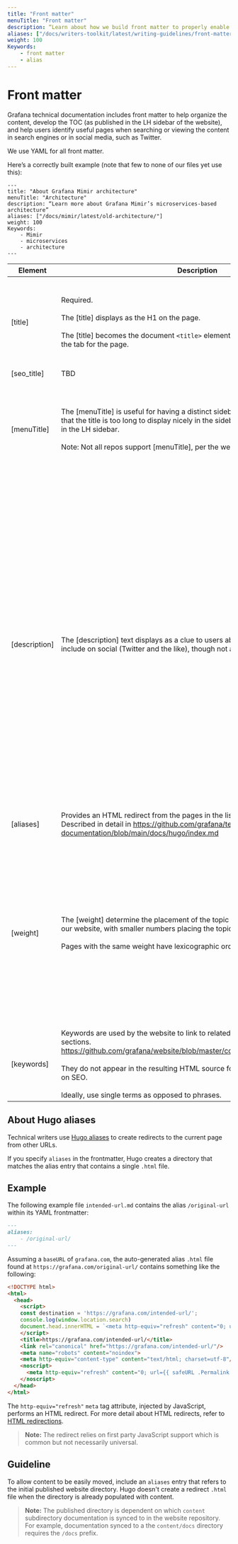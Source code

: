 ```yaml
---
title: "Front matter"
menuTitle: "Front matter"
description: “Learn about how we build front matter to properly enable the publication and search of our technical documentation”
aliases: ["/docs/writers-toolkit/latest/writing-guidelines/front-matter"]
weight: 100
Keywords:
    - front matter
    - alias
---
```


# Front matter

Grafana technical documentation includes front matter to help organize the content, develop the TOC (as published in the LH sidebar of the website), and help users identify useful pages when searching or viewing the content in search engines or in social media, such as Twitter.

We use YAML for all front matter.

Here’s a correctly built example (note that few to none of our files yet use this):

    ---
    title: "About Grafana Mimir architecture"
    menuTitle: "Architecture"
    description: “Learn more about Grafana Mimir’s microservices-based architecture”
    aliases: ["/docs/mimir/latest/old-architecture/"]
    weight: 100
    Keywords:
        - Mimir
        - microservices
        - architecture
    ---

| Element  | Description | Guideline  |
|---|---|---|
| [title] | Required. <br><br>The [title] displays as the H1 on the page. <br><br>The [title] becomes the document `<title>` element. Often browsers display this in the tab for the page.  | Does not need to precisely match the menuTitle. The title should be optimized for search engines. |
| [seo_title] | TBD | TBD |
| [menuTitle] | The [menuTitle] is useful for having a distinct sidebar entry perhaps in the case that the title is too long to display nicely in the sidebar as the title on the website in the LH sidebar.<br><br>Note: Not all repos support [menuTitle], per the website team. | Does not need to precisely match the title. The menuTitle does not need to be optimized for search engines. |
| [description] | The [description] text displays as a clue to users about what the page should include on social (Twitter and the like), though not as much by a search engine. | The number of characters vary by media, but use them wisely. <br><br>Provide enough information to guide users to the content by describing what content is provided using the link. Often, this doesn’t need to be original prose - you can often scan the first few paragraphs to pluck the appropriate terms/phrases into the description. <br><br>It won't cause harm if it's too long, it will simply truncate in the displayed media. |
| [aliases] | Provides an HTML redirect from the pages in the list to the current page. Described in detail in https://github.com/grafana/technical-documentation/blob/main/docs/hugo/index.md  |   |
| [weight] | The [weight] determine the placement of the topic within the left hand sidebar of our website, with smaller numbers placing the topic higher in the guide. <br><br>Pages with the same weight have lexicographic ordering. | We recommend that you use increments of `100` for index files and for all other content files, because doing so eliminates much of the need to re-order existing topics when new topics are added. <br><br>Weights are per web directory. |
| [keywords] | Keywords are used by the website to link to related pages in the “related content” sections. https://github.com/grafana/website/blob/master/config/_default/config.yaml#L85 <br><br>They do not appear in the resulting HTML source for the page and have no effect on SEO. <br><br>Ideally, use single terms as opposed to phrases. |   |

## About Hugo aliases

Technical writers use [Hugo aliases](https://gohugo.io/content-management/urls/#aliases) to create redirects to the current page from other URLs.

If you specify `aliases` in the frontmatter, Hugo creates a directory that matches the alias entry that contains a single `.html` file.

## Example

The following example file `intended-url.md` contains the alias `/original-url` within its YAML frontmatter:

```markdown
---
aliases:
    - /original-url/
---
```

Assuming a `baseURL` of `grafana.com`, the auto-generated alias `.html` file found at `https://grafana.com/original-url/` contains something like the following:

```html
<!DOCTYPE html>
<html>
  <head>
    <script>
    const destination = 'https://grafana.com/intended-url/';
    console.log(window.location.search)
    document.head.innerHTML = `<meta http-equiv="refresh" content="0; url=${destination}${window.location.search}"/>`;
    </script>
    <title>https://grafana.com/intended-url/</title>
    <link rel="canonical" href="https://grafana.com/intended-url/"/>
    <meta name="robots" content="noindex">
    <meta http-equiv="content-type" content="text/html; charset=utf-8"/>
    <noscript>
      <meta http-equiv="refresh" content="0; url={{ safeURL .Permalink }}"/>
    </noscript>
  </head>
</html>
```

The `http-equiv="refresh"` `meta` tag attribute, injected by JavaScript, performs an HTML redirect.
For more detail about HTML redirects, refer to [HTML redirections](https://developer.mozilla.org/en-US/docs/Web/HTTP/Redirections#html_redirections).

> **Note:** The redirect relies on first party JavaScript support which is common but not necessarily universal.

## Guideline

To allow content to be easily moved, include an `aliases` entry that refers to the initial published website directory.
Hugo doesn't create a redirect `.html` file when the directory is already populated with content.

> **Note:** The published directory is dependent on which `content` subdirectory documentation is synced to in the website repository.
> For example, documentation synced to a the `content/docs` directory requires the `/docs` prefix.
